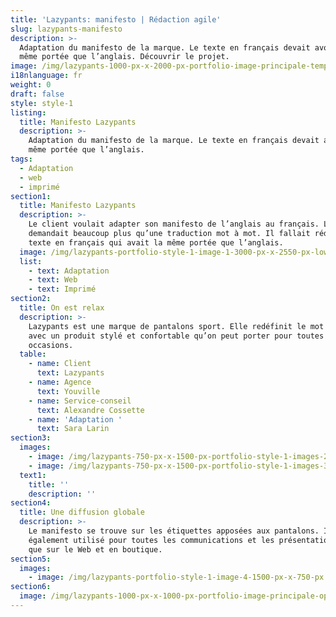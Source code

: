 ```yaml
---
title: 'Lazypants: manifesto | Rédaction agile'
slug: lazypants-manifesto
description: >-
  Adaptation du manifesto de la marque. Le texte en français devait avoir la
  même portée que l’anglais. Découvrir le projet. 
image: /img/lazypants-1000-px-x-2000-px-portfolio-image-principale-template.png
i18nlanguage: fr
weight: 0
draft: false
style: style-1
listing:
  title: Manifesto Lazypants
  description: >-
    Adaptation du manifesto de la marque. Le texte en français devait avoir la
    même portée que l’anglais.
tags:
  - Adaptation
  - web
  - imprimé
section1:
  title: Manifesto Lazypants
  description: >-
    Le client voulait adapter son manifesto de l’anglais au français. Le mandat
    demandait beaucoup plus qu’une traduction mot à mot. Il fallait rédiger un
    texte en français qui avait la même portée que l’anglais. 
  image: /img/lazypants-portfolio-style-1-image-1-3000-px-x-2550-px-low.jpg
  list:
    - text: Adaptation
    - text: Web
    - text: Imprimé
section2:
  title: On est relax
  description: >-
    Lazypants est une marque de pantalons sport. Elle redéfinit le mot «lazy»
    avec un produit stylé et confortable qu’on peut porter pour toutes les
    occasions.
  table:
    - name: Client
      text: Lazypants
    - name: Agence
      text: Youville
    - name: Service-conseil
      text: Alexandre Cossette
    - name: 'Adaptation '
      text: Sara Larin
section3:
  images:
    - image: /img/lazypants-750-px-x-1500-px-portfolio-style-1-images-2-rev.png
    - image: /img/lazypants-750-px-x-1500-px-portfolio-style-1-images-3-rev.png
  text1:
    title: ''
    description: ''
section4:
  title: Une diffusion globale
  description: >-
    Le manifesto se trouve sur les étiquettes apposées aux pantalons. Il est
    également utilisé pour toutes les communications et les présentations ainsi
    que sur le Web et en boutique. 
section5:
  images:
    - image: /img/lazypants-portfolio-style-1-image-4-1500-px-x-750-px.png
section6:
  image: /img/lazypants-1000-px-x-1000-px-portfolio-image-principale-option-2.png
---
```


